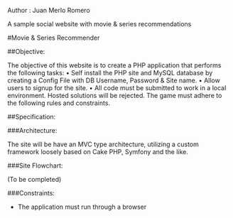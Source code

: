 
Author : Juan Merlo Romero 

A sample social website with movie & series recommendations

#Movie & Series Recommender

##Objective:

The objective of this website is to create a PHP application that performs the following tasks:
• Self install the PHP site and MySQL database by creating a Config File with DB Username, Password & Site name.
• Allow users to signup for the site.
• All code must be submitted to work in a local environment. Hosted solutions will be
rejected. The game must adhere to the following rules and constraints.

##Specification:

###Architecture:

The site will be have an MVC type architecture, utilizing a custom framework loosely based on Cake PHP, Symfony and the like.

###Site Flowchart:

(To be completed)

###Constraints:
* The application must run through a browser
